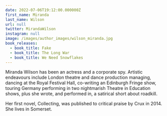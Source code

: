 ```yaml
---
date: 2022-07-06T19:12:00.000000Z
first_name: Miranda
last_name: Wilson
url: null
twitter: MirandaWilson
instagram: null
image: /images/author_images/wilson_miranda.jpg
book_releases:
  - book_title: Fake
  - book_title: The Long War
  - book_title: We Need Snowflakes
---
```

Miranda Wilson has been an actress and a corporate spy. Artistic endeavours include London theatre and dance production managing, dancing at the Royal Festival Hall, co-writing an Edinburgh Fringe show, touring Germany performing in two nightmarish Theatre in Education shows, plus she wrote, and performed in, a satirical short about roadkill. 

Her first novel, Collecting, was published to critical praise by Crux in 2014. She lives in Somerset.